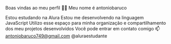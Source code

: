 Boas vindas ao meu perfil 💙💙
Meu nome é antoniobaruco

Estou estudando na Alura
Estou me desenvolvendo na linguagem JavaScript
Utilizo esse espaço para minha organização e compartilhamento dos meu projetos desenvolvidos
Você pode entrar em contato comigo 📫
antoniobaruco749@gmail.com
@aluraestudante
